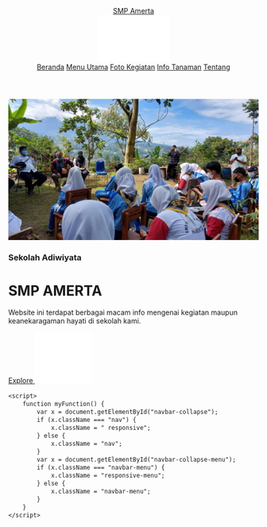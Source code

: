 <!DOCTYPE html>
<html lang="en">

<head>
    <meta charset="UTF-8">
    <meta http-equiv="X-UA-Compatible" content="IE=edge">
    <meta name="viewport" content="width=device-width, initial-scale=1.0">
    <link rel="stylesheet" href="style2.css">
    <title>SMP Amerta</title>
</head>

<body>
    <header>
        <nav>
            <div class="navbar-menu" id="navbar-collapse-menu">
                <div class="brand">
                    <a href="index.md">SMP Amerta</a>
                </div>
                <div class="nav-toggle">
                    <a href="javascript:void(0);" class="icon" onclick="myFunction()">
                        <img src="icon/menu-right-wh.svg" alt="" id="img-nav-toggle"></a>
                </div>
            </div>
            <div class="nav" id="navbar-collapse">
                <a href="index.md" class="navbar-list">Beranda</a>
                <a href="menu_utama.md" class="navbar-list">Menu Utama</a>
                <a href="daftar_foto.md" class="navbar-list">Foto Kegiatan</a>
                <a href="daftar_tanaman.md" class="navbar-list">Info Tanaman</a>
                <a href="tentang.md" class="navbar-list">Tentang</a>
            </div>
        </nav>
    </header>
    <div class="main">
        <div class="bg">
            <div class="bg-img"></div>
            <img src="img/img-home-mb.jpg" alt="" class="bg">
        </div>
        <div class="home-container">
            <h3>Sekolah Adiwiyata</h3>
            <h1>SMP AMERTA</h1>
            <p>Website ini terdapat berbagai macam
                info mengenai kegiatan maupun keanekaragaman hayati di sekolah kami.</p>
            <div class="btn-home">
                <a href="menu_utama.html" class="btn icon">
                    <span>Explore</span>
                    <img src="icon/arrow.svg" alt=""></a>
            </div>
        </div>
    </div>


    <script>
        function myFunction() {
            var x = document.getElementById("navbar-collapse");
            if (x.className === "nav") {
                x.className = " responsive";
            } else {
                x.className = "nav";
            }
            var x = document.getElementById("navbar-collapse-menu");
            if (x.className === "navbar-menu") {
                x.className = "responsive-menu";
            } else {
                x.className = "navbar-menu";
            }
        }
    </script>
</body>

</html>